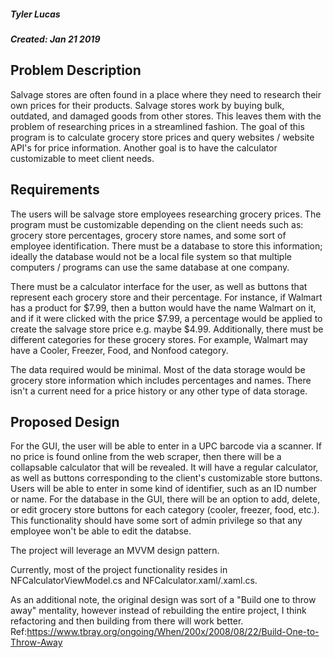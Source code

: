 ##### Tyler Lucas                                                   
##### Created: Jan 21 2019

## Problem Description

Salvage stores are often found in a place where they need to research their own prices for their products. Salvage stores work
by buying bulk, outdated, and damaged goods from other stores. This leaves them with the problem of researching prices in a streamlined fashion.
The goal of this program is to calculate grocery store prices and query websites / website API's for price information. Another goal is to have the
calculator customizable to meet client needs.

## Requirements

The users will be salvage store employees researching grocery prices. The program must be customizable depending on the client needs such as: grocery
store percentages, grocery store names, and some sort of employee identification. There must be a database to store this information; ideally the database would not be a local file system so that multiple computers / programs can use the same database at one company.

There must be a calculator interface for the user, as well as buttons that represent each grocery store and their percentage. For instance, if Walmart
has a product for $7.99, then a button would have the name Walmart on it, and if it were clicked with the price $7.99, a percentage would be applied
to create the salvage store price e.g. maybe $4.99. Additionally, there must be different categories for these grocery stores. For example, Walmart
may have a Cooler, Freezer, Food, and Nonfood category.

The data required would be minimal. Most of the data storage would be grocery store information which includes percentages and names. There isn't a
current need for a price history or any other type of data storage.

## Proposed Design

For the GUI, the user will be able to enter in a UPC barcode via a scanner. If no price is found online from the web scraper, then there will be a collapsable calculator that will be revealed. It will have a regular calculator, as well as buttons corresponding to the client's customizable store buttons. Users will be able to enter in some kind of identifier, such as an ID number or name. For the database in the GUI, there will be an option to add, delete, or edit grocery store buttons for each category (cooler, freezer, food, etc.). This functionality should have some sort of admin privilege
so that any employee won't be able to edit the databse.

The project will leverage an MVVM design pattern. 

Currently, most of the project functionality resides in NFCalculatorViewModel.cs and NFCalculator.xaml/.xaml.cs.

As an additional note, the original design was sort of a "Build one to throw away" mentality, however instead of
rebuilding the entire project, I think refactoring and then building from there will work better.
Ref:https://www.tbray.org/ongoing/When/200x/2008/08/22/Build-One-to-Throw-Away